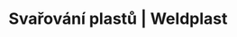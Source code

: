 ---
Link: "file:/Users/vinayakpatel/Downloads/www.weldplast.cz/produkty/svarovani-plastu%3Fpg=3"
product_name: "null"
product_id: "null"
title: "Svařování plastů | Weldplast"
product_desc: ""
product_specs: ""
product_downloads: ""
href: ""
accessories: ""
similar_products: ""
---